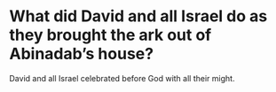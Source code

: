 # What did David and all Israel do as they brought the ark out of Abinadab’s house?

David and all Israel celebrated before God with all their might.
